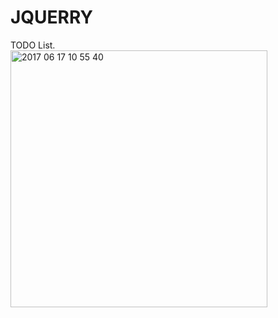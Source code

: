 # JQUERRY
TODO List.</br>
<img width="411" alt="2017 06 17 10 55 40" src="https://user-images.githubusercontent.com/9945039/27251236-a8b4479c-534b-11e7-89d8-0bf320d07a28.png">
